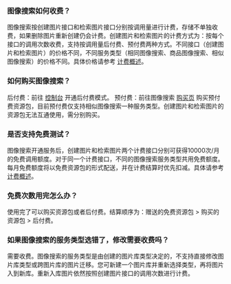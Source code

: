 ### 图像搜索如何收费？
图像搜索按创建图片接口和检索图片接口分别按调用量进行计费，存储不单独收费，如果删除图片重新创建仍会计费。创建图片和检索图片的计费方式为：按每个接口的调用次数收费，支持按调用量后付费、预付费两种方式。不同接口（创建图片和检索图片）的价格不同，不同服务类型（相同图像搜索、商品图像搜索、相似图像搜索）的价格不同。具体价格请参考 [计费概述](https://cloud.tencent.com/document/product/1589/74549)。

### 如何购买图像搜索？
后付费：前往 [控制台](https://console.cloud.tencent.com/tiia/searchimage) 开通后付费模式。
预付费：前往图像搜索 [购买页](https://buy.cloud.tencent.com/tiia_search) 购买预付费资源包，目前预付费仅支持相似图像搜索一种服务类型。创建图片和检索图片的资源包无法互通使用，需分别购买。

### 是否支持免费测试？
图像搜索开通服务后，创建图片和检索图片两个计费接口分别可获得10000次/月的免费调用额度。对于同一个计费接口，不同的图像搜索服务类型共用免费额度。每月免费额度将以免费资源包的形式配送，并在计费结算时优先扣减。具体请参考 [计费概述](https://cloud.tencent.com/document/product/1589/74549)。

### 免费次数用完怎么办？
使用完了可以购买资源包或者后付费。结算顺序为：赠送的免费资源包 > 购买的资源包 > 后付费。

### 如果图像搜索的服务类型选错了，修改需要收费吗？
需要收费。图像搜索的服务类型是由创建的图片库类型决定的，不支持直接修改图片库类型或跨图片库的图片迁移。您可新建一个图片库并重新选择类型，再将图片入到新库。重新入库图片依然按照创建图片接口的调用次数进行计费。

